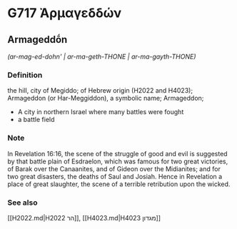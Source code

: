 # G717 Ἀρμαγεδδών

## Armageddṓn

_(ar-mag-ed-dohn' | ar-ma-geth-THONE | ar-ma-gayth-THONE)_

### Definition

the hill, city of Megiddo; of Hebrew origin (H2022 and H4023); Armageddon (or Har-Meggiddon), a symbolic name; Armageddon; 

- A city in northern Israel where many battles were fought
- a battle field

### Note

In Revelation 16:16, the scene of the struggle of good and evil is suggested by that battle plain of Esdraelon, which was famous for two great victories, of Barak over the Canaanites, and of Gideon over the Midianites; and for two great disasters, the deaths of Saul and Josiah. Hence in Revelation a place of great slaughter, the scene of a terrible retribution upon the wicked.

### See also

[[H2022.md|H2022 הר]], [[H4023.md|H4023 מגדון]]
